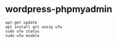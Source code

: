 # wordpress-phpmyadmin

```
apt-get update
apt install git unzip ufw
sudo ufw status
sudo ufw enable
```
